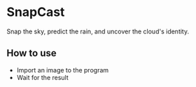 # SnapCast
Snap the sky, predict the rain, and uncover the cloud's identity.

## How to use

- Import an image to the program
- Wait for the result

